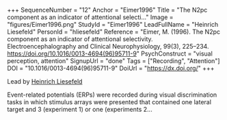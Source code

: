 +++
SequenceNumber = "12"
Anchor = "Eimer1996"
Title = "The N2pc component as an indicator of attentional selecti..."
Image = "figures/Eimer1996.png"
StudyId = "Eimer1996"
LeadFullName = "Heinrich Liesefeld"
PersonId = "hliesefeld"
Reference = "Eimer, M. (1996). The N2pc component as an indicator of attentional selectivity. Electroencephalography and Clinical Neurophysiology, 99(3), 225–234. https://doi.org/10.1016/0013-4694(96)95711-9"
PsychConstruct = "visual perception, attention"
SignupUrl = "done"
Tags = ["Recording", "Attention"]
DOI = "10.1016/0013-4694(96)95711-9"
DoiUrl = "https://dx.doi.org/"
+++

Lead by [Heinrich Liesefeld](/people/#hliesefeld)

Event-related potentials (ERPs) were recorded during visual discrimination tasks in which stimulus arrays were presented that contained one lateral target and 3 (experiment 1) or one (experiments 2...